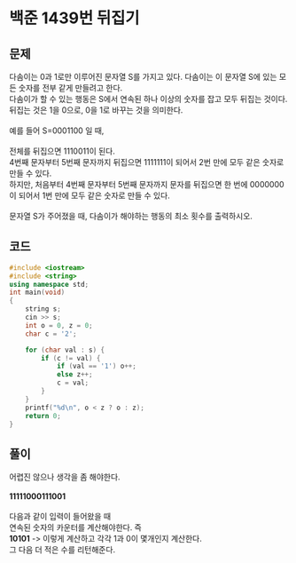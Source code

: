 # 백준 1439번 뒤집기

## 문제

다솜이는 0과 1로만 이루어진 문자열 S를 가지고 있다. 다솜이는 이 문자열 S에 있는 모든 숫자를 전부 같게 만들려고 한다.</br>
다솜이가 할 수 있는 행동은 S에서 연속된 하나 이상의 숫자를 잡고 모두 뒤집는 것이다. 뒤집는 것은 1을 0으로, 0을 1로 바꾸는 것을 의미한다.</br>
</br>
예를 들어 S=0001100 일 때,</br>
</br>
전체를 뒤집으면 1110011이 된다.</br>
4번째 문자부터 5번째 문자까지 뒤집으면 1111111이 되어서 2번 만에 모두 같은 숫자로 만들 수 있다.</br>
하지만, 처음부터 4번째 문자부터 5번째 문자까지 문자를 뒤집으면 한 번에 0000000이 되어서 1번 만에 모두 같은 숫자로 만들 수 있다.</br>
</br>
문자열 S가 주어졌을 때, 다솜이가 해야하는 행동의 최소 횟수를 출력하시오.</br>

## 코드
```c++
#include <iostream>
#include <string>
using namespace std;
int main(void)
{
	string s;
	cin >> s;
	int o = 0, z = 0;
	char c = '2';

	for (char val : s) {
		if (c != val) {
			if (val == '1') o++;
			else z++;
			c = val;
		}
	}
	printf("%d\n", o < z ? o : z);
	return 0;
}
```

## 풀이

어렵진 않으나 생각을 좀 해야한다. </br>
</br>
**11111000111001**</br>
</br>
다음과 같이 입력이 들어왔을 때</br>
연속된 숫자의 카운터를 계산해야한다. 즉</br>
**10101** -> 이렇게 계산하고 각각 1과 0이 몇개인지 계산한다.</br>
그 다음 더 적은 수를 리턴해준다.</br>
